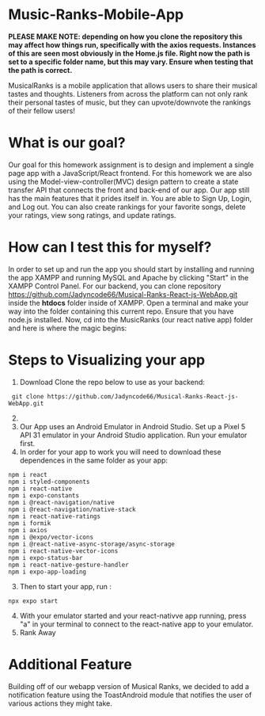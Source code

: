# Music-Ranks-Mobile-App

**PLEASE MAKE NOTE: depending on how you clone the repository this may affect how things run, specifically with the axios requests. Instances of this are seen most obviously in the Home.js file. Right now the path is set to a specific folder name, but this may vary. Ensure when testing that the path is correct.**

MusicalRanks is a mobile application that allows users to share their musical tastes and thoughts. Listeners from across the platform can not only rank their personal tastes of music, but they can upvote/downvote the rankings of their fellow users!

# What is our goal?

Our goal for this homework assignment is to design and implement a single page app with a JavaScript/React frontend. For this homework we are also using the Model-view-controller(MVC) design pattern to create a state transfer API that connects the front
and back-end of our app. Our app still has the main features that it prides itself in. You are able to Sign Up, Login, and Log out. You can also create rankings for your favorite songs, delete your ratings, view song ratings, and update ratings.

# How can I test this for myself?

In order to set up and run the app you should start by installing and running the app XAMPP and running MySQL and Apache by clicking "Start" in the XAMPP Control Panel. For our backend, you can clone  repository https://github.com/Jadyncode66/Musical-Ranks-React-js-WebApp.git inside the **htdocs** folder inside of XAMPP. Open a terminal and make your way into the folder containing this current repo. Ensure that you have node.js installed. Now, cd into the MusicRanks (our react native app) folder and here is where the magic begins:

# Steps to Visualizing your app
1) Download Clone the repo below to use as your backend:
```
 git clone https://github.com/Jadyncode66/Musical-Ranks-React-js-WebApp.git
```
2)
1) Our App uses an Android Emulator in Android Studio. Set up a Pixel 5 API 31 emulator in your Android Studio  application. Run your emulator first. 
2) In order for your app to work you will need to download these dependences in the same folder as your app:

```
npm i react
npm i styled-components
npm i react-native
npm i expo-constants
npm i @react-navigation/native
npm i @react-navigation/native-stack
npm i react-native-ratings
npm i formik
npm i axios
npm i @expo/vector-icons
npm i @react-native-async-storage/async-storage
npm i react-native-vector-icons
npm i expo-status-bar
npm i react-native-gesture-handler
npm i expo-app-loading
```

3) Then to start your app, run : 

```
npx expo start
```
4) With your emulator started and your react-nativve app running, press "a" in your terminal to connect to the react-native app to your emulator.
5) Rank Away




# Additional Feature

Building off of our webapp version of Musical Ranks, we decided to add a notification feature using the ToastAndroid module that notifies the user of various actions they might take.

